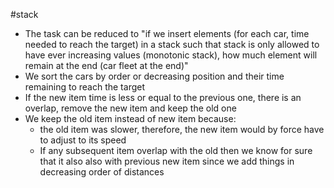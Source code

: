 #stack
- The task can be reduced to "if we insert elements (for each car, time needed to reach the target) in a stack such that stack is only allowed to have ever increasing values (monotonic stack), how much element will remain at the end (car fleet at the end)"
- We sort the cars by order or decreasing position and their time remaining to reach the target
- If the new item time is less or equal to the previous one, there is an overlap, remove the new item and keep the old one
- We keep the old item instead of new item because:
	- the old item was slower, therefore, the new item would by force have to adjust to its speed
	- If any subsequent item overlap with the old then we know for sure that it also also with previous new item since we add things in decreasing order of distances